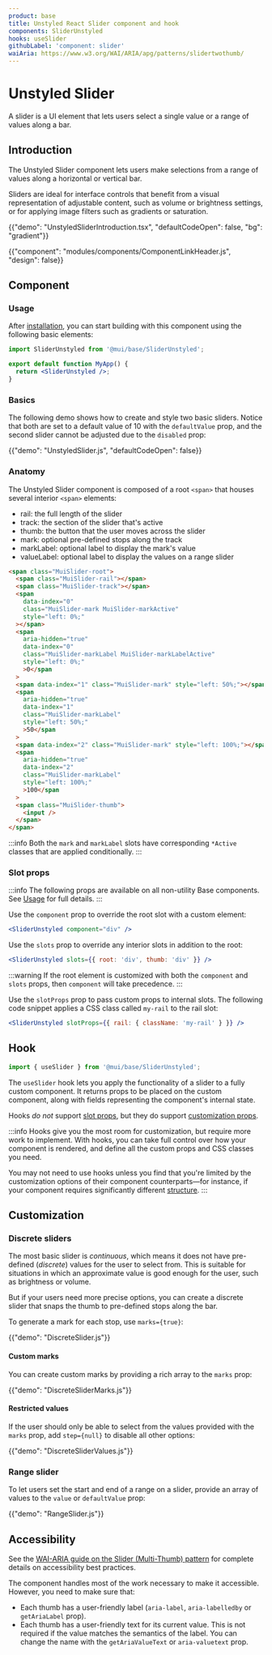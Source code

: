 ```yaml
---
product: base
title: Unstyled React Slider component and hook
components: SliderUnstyled
hooks: useSlider
githubLabel: 'component: slider'
waiAria: https://www.w3.org/WAI/ARIA/apg/patterns/slidertwothumb/
---
```


# Unstyled Slider

<p class="description">A slider is a UI element that lets users select a single value or a range of values along a bar.
</p>

## Introduction

The Unstyled Slider component lets users make selections from a range of values along a horizontal or vertical bar.

Sliders are ideal for interface controls that benefit from a visual representation of adjustable content, such as volume or brightness settings, or for applying image filters such as gradients or saturation.

{{"demo": "UnstyledSliderIntroduction.tsx", "defaultCodeOpen": false, "bg": "gradient"}}

{{"component": "modules/components/ComponentLinkHeader.js", "design": false}}

## Component

### Usage

After [installation](/base/getting-started/installation/), you can start building with this component using the following basic elements:

```jsx
import SliderUnstyled from '@mui/base/SliderUnstyled';

export default function MyApp() {
  return <SliderUnstyled />;
}
```

### Basics

The following demo shows how to create and style two basic sliders.
Notice that both are set to a default value of 10 with the `defaultValue` prop, and the second slider cannot be adjusted due to the `disabled` prop:

{{"demo": "UnstyledSlider.js", "defaultCodeOpen": false}}

### Anatomy

The Unstyled Slider component is composed of a root `<span>` that houses several interior `<span>` elements:

- rail: the full length of the slider
- track: the section of the slider that's active
- thumb: the button that the user moves across the slider
- mark: optional pre-defined stops along the track
- markLabel: optional label to display the mark's value
- valueLabel: optional label to display the values on a range slider

```html
<span class="MuiSlider-root">
  <span class="MuiSlider-rail"></span>
  <span class="MuiSlider-track"></span>
  <span
    data-index="0"
    class="MuiSlider-mark MuiSlider-markActive"
    style="left: 0%;"
  ></span>
  <span
    aria-hidden="true"
    data-index="0"
    class="MuiSlider-markLabel MuiSlider-markLabelActive"
    style="left: 0%;"
    >0</span
  >
  <span data-index="1" class="MuiSlider-mark" style="left: 50%;"></span>
  <span
    aria-hidden="true"
    data-index="1"
    class="MuiSlider-markLabel"
    style="left: 50%;"
    >50</span
  >
  <span data-index="2" class="MuiSlider-mark" style="left: 100%;"></span>
  <span
    aria-hidden="true"
    data-index="2"
    class="MuiSlider-markLabel"
    style="left: 100%;"
    >100</span
  >
  <span class="MuiSlider-thumb">
    <input />
  </span>
</span>
```

:::info
Both the `mark` and `markLabel` slots have corresponding `*Active` classes that are applied conditionally.
:::

### Slot props

:::info
The following props are available on all non-utility Base components.
See [Usage](/base/getting-started/usage/) for full details.
:::

Use the `component` prop to override the root slot with a custom element:

```jsx
<SliderUnstyled component="div" />
```

Use the `slots` prop to override any interior slots in addition to the root:

```jsx
<SliderUnstyled slots={{ root: 'div', thumb: 'div' }} />
```

:::warning
If the root element is customized with both the `component` and `slots` props, then `component` will take precedence.
:::

Use the `slotProps` prop to pass custom props to internal slots.
The following code snippet applies a CSS class called `my-rail` to the rail slot:

```jsx
<SliderUnstyled slotProps={{ rail: { className: 'my-rail' } }} />
```

## Hook

```js
import { useSlider } from '@mui/base/SliderUnstyled';
```

The `useSlider` hook lets you apply the functionality of a slider to a fully custom component.
It returns props to be placed on the custom component, along with fields representing the component's internal state.

Hooks _do not_ support [slot props](#slot-props), but they do support [customization props](#customization).

:::info
Hooks give you the most room for customization, but require more work to implement.
With hooks, you can take full control over how your component is rendered, and define all the custom props and CSS classes you need.

You may not need to use hooks unless you find that you're limited by the customization options of their component counterparts—for instance, if your component requires significantly different [structure](#anatomy).
:::

## Customization

### Discrete sliders

The most basic slider is _continuous_, which means it does not have pre-defined (_discrete_) values for the user to select from.
This is suitable for situations in which an approximate value is good enough for the user, such as brightness or volume.

But if your users need more precise options, you can create a discrete slider that snaps the thumb to pre-defined stops along the bar.

To generate a mark for each stop, use `marks={true}`:

{{"demo": "DiscreteSlider.js"}}

#### Custom marks

You can create custom marks by providing a rich array to the `marks` prop:

{{"demo": "DiscreteSliderMarks.js"}}

#### Restricted values

If the user should only be able to select from the values provided with the `marks` prop, add `step={null}` to disable all other options:

{{"demo": "DiscreteSliderValues.js"}}

### Range slider

To let users set the start and end of a range on a slider, provide an array of values to the `value` or `defaultValue` prop:

{{"demo": "RangeSlider.js"}}

## Accessibility

See the [WAI-ARIA guide on the Slider (Multi-Thumb) pattern](https://www.w3.org/WAI/ARIA/apg/patterns/slidertwothumb/) for complete details on accessibility best practices.

The component handles most of the work necessary to make it accessible.
However, you need to make sure that:

- Each thumb has a user-friendly label (`aria-label`, `aria-labelledby` or `getAriaLabel` prop).
- Each thumb has a user-friendly text for its current value.
  This is not required if the value matches the semantics of the label.
  You can change the name with the `getAriaValueText` or `aria-valuetext` prop.
